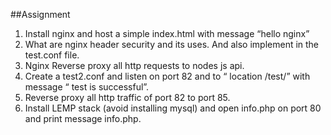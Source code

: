 ##Assignment

1. Install nginx and host a simple index.html with message “hello nginx”
2. What are nginx header security and its uses. And also implement in the test.conf file.
3. Nginx Reverse proxy all http requests to nodes js api.
4. Create a test2.conf and listen on port 82 and to “ location /test/” with message “ test is successful”.
5. Reverse proxy all http traffic of port 82 to port 85.
6. Install LEMP stack (avoid installing mysql) and open info.php on port 80 and print message info.php.

